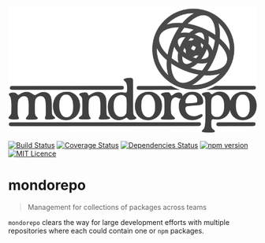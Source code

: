 ![mondorepo](assets/logo.png)

[![Build Status](https://travis-ci.org/sencha/mondorepo.svg?branch=master)](https://travis-ci.org/sencha/mondorepo)
[![Coverage Status](https://coveralls.io/repos/github/sencha/mondorepo/badge.svg?branch=master)](https://coveralls.io/github/sencha/mondorepo?branch=master)
[![Dependencies Status](https://david-dm.org/sencha/mondorepo/status.svg)](https://david-dm.org/sencha/mondorepo)
[![npm version](https://badge.fury.io/js/mondorepo.svg)](https://badge.fury.io/js/mondorepo)
[![MIT Licence](https://badges.frapsoft.com/os/mit/mit.svg?v=103)](https://opensource.org/licenses/mit-license.php)   

# mondorepo
> Management for collections of packages across teams

`mondorepo` clears the way for large development efforts with multiple repositories where each could contain
one or `npm` packages.
